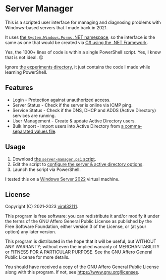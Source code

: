 # Server Manager

This is a scripted user interface for managing and diagnosing problems with Windows-based servers that I made back in 2021.

It uses [the `System.Windows.Forms` .NET namespace](https://learn.microsoft.com/en-us/dotnet/api/system.windows.forms?view=windowsdesktop-7.0), so the interface is the same as one that would be created via [C# using the .NET Framework](https://dotnet.microsoft.com/en-us/download/dotnet-framework).

Yes, the 1000+ lines of code is within a single PowerShell script. Yes, I know that is not ideal. 😛

Ignore [the experiments directory](/experiments/), it just contains the code I made while learning PowerShell.

## Features

* Login - Protection against unauthorized access.
* Server Status - Check if the server is online via ICMP ping.
* Service Status - Check if the DNS, DHCP and ADDS (Active Directory) services are running.
* User Management - Create & update Active Directory users.
* Bulk Import - Import users into Active Directory from [a comma-separated values file](/active-directory-bulk-user-import.csv).

## Usage

1. Download [the `server-manager.ps1` script](/server-manager.ps1).
2. Edit the script to [configure the server & active directory options](/server-manager.ps1#L14-L23).
3. Launch the script via PowerShell.

I tested this on a [Windows Server 2022](https://www.microsoft.com/en-us/windows-server/) virtual machine.

## License

Copyright (C) 2021-2023 [viral32111](https://viral32111.com).

This program is free software: you can redistribute it and/or modify
it under the terms of the GNU Affero General Public License as
published by the Free Software Foundation, either version 3 of the
License, or (at your option) any later version.

This program is distributed in the hope that it will be useful,
but WITHOUT ANY WARRANTY; without even the implied warranty of
MERCHANTABILITY or FITNESS FOR A PARTICULAR PURPOSE. See the
GNU Affero General Public License for more details.

You should have received a copy of the GNU Affero General Public License
along with this program. If not, see https://www.gnu.org/licenses.
